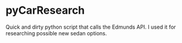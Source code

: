 pyCarResearch
=============

Quick and dirty python script that calls the Edmunds API. I used it for researching possible new sedan options.
